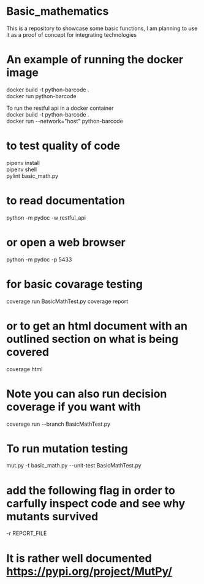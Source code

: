 # Basic_mathematics
This is a repository to showcase some basic functions, I am planning to use it as a proof of concept for integrating technologies

# An example of running the docker image
docker build -t python-barcode . <br />
docker run python-barcode

To run the restful api in a docker container <br />
docker build -t python-barcode . <br />
docker run --network="host" python-barcode <br />

# to test quality of code
pipenv install <br />
pipenv shell <br />
pylint basic_math.py

# to read documentation
python -m pydoc -w restful_api

# or open a web browser
python -m pydoc -p 5433

# for basic covarage testing
coverage run BasicMathTest.py
coverage report
# or to get an html document with an outlined section on what is being covered
coverage html
# Note you can also run decision coverage if you want with 
coverage run --branch BasicMathTest.py

# To run mutation testing
 mut.py -t basic_math.py --unit-test BasicMathTest.py 
# add the following flag in order to carfully inspect code and see why mutants survived
 -r REPORT_FILE
 # It is rather well documented https://pypi.org/project/MutPy/